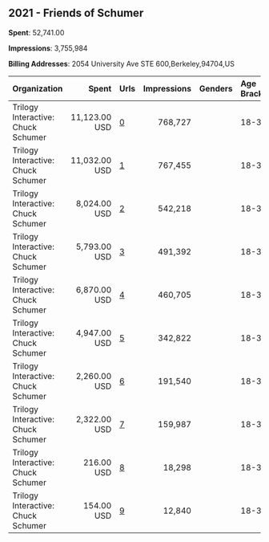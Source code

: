 ## 2021 - Friends of Schumer 
**Spent**: 52,741.00

**Impressions**: 3,755,984

**Billing Addresses**: 2054 University Ave STE 600,Berkeley,94704,US

|Organization|Spent|Urls|Impressions|Genders|Age Brackets|Country Codes|
|:---|---:|:---|---:|:---|:---|:---|
|Trilogy Interactive: Chuck Schumer|11,123.00 USD|[0](https://www.snap.com/political-ads/asset/9762048ce6f86ede75e9c6489a7418164973d67a574088f59e02ef62f937246c?mediaType=mp4)|768,727||18-39|united states|
|Trilogy Interactive: Chuck Schumer|11,032.00 USD|[1](https://www.snap.com/political-ads/asset/be61229fd11e89290988e82a7fbff2fe95f5ad1cf21ee8ed48661b9753f3b03a?mediaType=mp4)|767,455||18-39|united states|
|Trilogy Interactive: Chuck Schumer|8,024.00 USD|[2](https://www.snap.com/political-ads/asset/d4fcc820808327529a4621491111bf0a56b97ef9b782665edf511678d6448c3b?mediaType=mp4)|542,218||18-39|united states|
|Trilogy Interactive: Chuck Schumer|5,793.00 USD|[3](https://www.snap.com/political-ads/asset/636cb8bf828a02f0d8106f0fca5e672676c06582121be8eb086cf20ba57ccf15?mediaType=mp4)|491,392||18-39|united states|
|Trilogy Interactive: Chuck Schumer|6,870.00 USD|[4](https://www.snap.com/political-ads/asset/0ca812861bf502b05c6057482d5fc6545a1709b5552ad7fdc2e3ba2ad85f9768?mediaType=mp4)|460,705||18-39|united states|
|Trilogy Interactive: Chuck Schumer|4,947.00 USD|[5](https://www.snap.com/political-ads/asset/0501e8e20c08b6d025532f673857c47614551832fe42017affde1473cd74c1c4?mediaType=mp4)|342,822||18-39|united states|
|Trilogy Interactive: Chuck Schumer|2,260.00 USD|[6](https://www.snap.com/political-ads/asset/bfe4c12063c0a6429fd2c29f27eeb64c7444caf708c89f2769f039ed9b3af6cd?mediaType=mp4)|191,540||18-39|united states|
|Trilogy Interactive: Chuck Schumer|2,322.00 USD|[7](https://www.snap.com/political-ads/asset/c6d86c1720f8ae3742dd2b5a799f356fab061a991340ca4772f1cca2a88d6d50?mediaType=mp4)|159,987||18-39|united states|
|Trilogy Interactive: Chuck Schumer|216.00 USD|[8](https://www.snap.com/political-ads/asset/0ca812861bf502b05c6057482d5fc6545a1709b5552ad7fdc2e3ba2ad85f9768?mediaType=mp4)|18,298||18-39|united states|
|Trilogy Interactive: Chuck Schumer|154.00 USD|[9](https://www.snap.com/political-ads/asset/d4fcc820808327529a4621491111bf0a56b97ef9b782665edf511678d6448c3b?mediaType=mp4)|12,840||18-39|united states|
